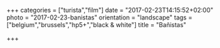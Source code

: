 +++
categories = ["turista","film"]
date = "2017-02-23T14:15:52+02:00"
photo = "2017-02-23-banistas"
orientation = "landscape"
tags = ["belgium","brussels","hp5+","black & white"]
title = "Bañistas"

+++
